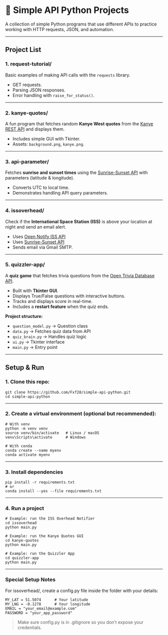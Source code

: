 # 🐍 Simple API Python Projects

A collection of simple Python programs that use different APIs to practice working with HTTP requests, JSON, and automation.

---

## Project List

### 1. **request-tutorial/**
Basic examples of making API calls with the `requests` library.  
- GET requests.  
- Parsing JSON responses.  
- Error handling with `raise_for_status()`.

---

### 2. **kanye-quotes/**
A fun program that fetches random **Kanye West quotes** from the [Kanye REST API](https://kanye.rest/) and displays them.  
- Includes simple GUI with Tkinter.  
- Assets: `background.png`, `kanye.png`.

---

### 3. **api-parameter/**
Fetches **sunrise and sunset times** using the [Sunrise-Sunset API](https://sunrise-sunset.org/api) with parameters (latitude & longitude).  
- Converts UTC to local time.  
- Demonstrates handling API query parameters.  

---

### 4. **issoverhead/**
Check if the **International Space Station (ISS)** is above your location at night and send an email alert.  
- Uses [Open Notify ISS API](http://api.open-notify.org/iss-now.json)  
- Uses [Sunrise-Sunset API](https://sunrise-sunset.org/api)  
- Sends email via Gmail SMTP.

---

### 5. **quizzler-app/**
A **quiz game** that fetches trivia questions from the [Open Trivia Database API](https://opentdb.com/).  
- Built with **Tkinter GUI**.  
- Displays True/False questions with interactive buttons.  
- Tracks and displays score in real-time.  
- Includes a **restart feature** when the quiz ends.  

**Project structure:**
- `question_model.py` → Question class  
- `data.py` → Fetches quiz data from API  
- `quiz_brain.py` → Handles quiz logic  
- `ui.py` → Tkinter interface  
- `main.py` → Entry point  

---

## Setup & Run

### 1. Clone this repo:
```
git clone https://github.com/Fxf28/simple-api-python.git
cd simple-api-python
```

---

### 2. Create a virtual environment (optional but recommended):
```
# With venv
python -m venv venv
source venv/bin/activate   # Linux / macOS
venv\Scripts\activate      # Windows

# With conda
conda create --name myenv
conda activate myenv
```

---

### 3. Install dependencies
```
pip install -r requirements.txt
# or
conda install --yes --file requirements.txt
```

---

### 4. Run a project
```
# Example: run the ISS Overhead Notifier
cd issoverhead
python main.py
```
```
# Example: run the Kanye Quotes GUI
cd kanye-quotes
python main.py
```
```
# Example: run the Quizzler App
cd quizzler-app
python main.py
```

---

### Special Setup Notes
For issoverhead/, create a config.py file inside the folder with your details:
```
MY_LAT = 51.5074      # Your latitude
MY_LNG = -0.1278      # Your longitude
EMAIL = "your_email@example.com"
PASSWORD = "your_app_password"
```

> Make sure config.py is in .gitignore so you don’t expose your credentials.
